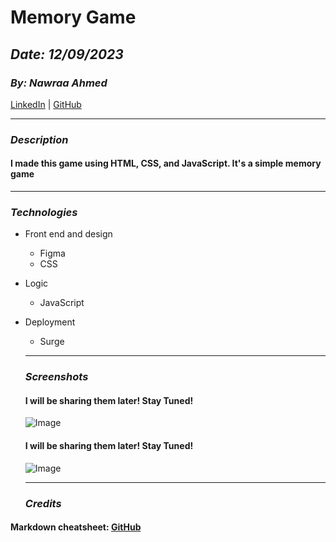 # Memory Game


## ***Date: 12/09/2023***

### ***By: Nawraa Ahmed***

[LinkedIn](https://www.linkedin.com/in/nawraa-ahmed-3356b420a/) | [GitHub](https://github.com/nawraahmed/)

***

### ***Description***
#### I made this game using HTML, CSS, and JavaScript. It's a simple memory game 

***
### ***Technologies***
* Front end and design
    * Figma
    * CSS

* Logic
    * JavaScript

* Deployment
    * Surge


  ***
  ### ***Screenshots***

  #### **I will be sharing them later! Stay Tuned!**
  ![Image](https://i.imgur.com/vIXETnZ.png)

  #### **I will be sharing them later! Stay Tuned!**
  ![Image](https://i.imgur.com/hdx0Bxt.png)




  ***
  ### ***Credits***
#### **Markdown cheatsheet:** [GitHub](https://github.com/nawraahmed/u1_hw_markdown)